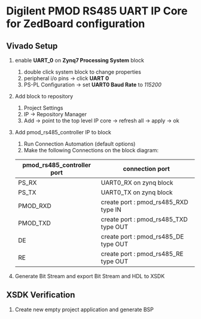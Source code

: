 Digilent PMOD RS485 UART IP Core for ZedBoard configuration
===========================================================

Vivado Setup
------------
1. enable **UART_0** on **Zynq7 Processing System** block
	1. double click system block to change properties
	1. peripheral i/o pins -> click **UART 0**
	1. PS-PL Configuration -> set **UART0 Baud Rate** to *115200*

1. Add block to repository
	1. Project Settings
	1. IP -> Repository Manager
	1. Add -> point to the top level IP core -> refresh all -> apply -> ok

1. Add pmod_rs485_controller IP to block
	1. Run Connection Automation (default options)
	1. Make the following Connections on the block diagram:
	
	| pmod_rs485_controller port | connection port                      |
	|----------------------------|--------------------------------------|
	| PS_RX                      | UART0_RX on zynq block               |
	| PS_TX                      | UART0_TX on zynq block               |
	| PMOD_RXD                   | create port : pmod_rs485_RXD type IN |
	| PMOD_TXD                   | create port : pmod_rs485_TXD type OUT|
	| DE                         | create port : pmod_rs485_DE  type OUT|
	| RE                         | create port : pmod_rs485_RE  type OUT|

1. Generate Bit Stream and export Bit Stream and HDL to XSDK

XSDK Verification
-----------------

1. Create new empty project application and generate BSP

